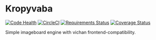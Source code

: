 # Kropyvaba

[![Code Health](https://landscape.io/github/SHooZ/Kropyvaba/master/landscape.svg?style=flat-square)](https://landscape.io/github/SHooZ/Kropyvaba/master)
[![CircleCI](https://circleci.com/gh/SHooZ/Kropyvaba.svg?style=svg)](https://circleci.com/gh/SHooZ/Kropyvaba)
[![Requirements Status](https://requires.io/github/SHooZ/Kropyvaba/requirements.svg?branch=master)](https://requires.io/github/SHooZ/Kropyvaba/requirements/?branch=master)
[![Coverage Status](https://coveralls.io/repos/github/SHooZ/Kropyvaba/badge.svg?branch=master)](https://coveralls.io/github/SHooZ/Kropyvaba?branch=master)

Simple imageboard engine with vichan frontend-compatibility.
